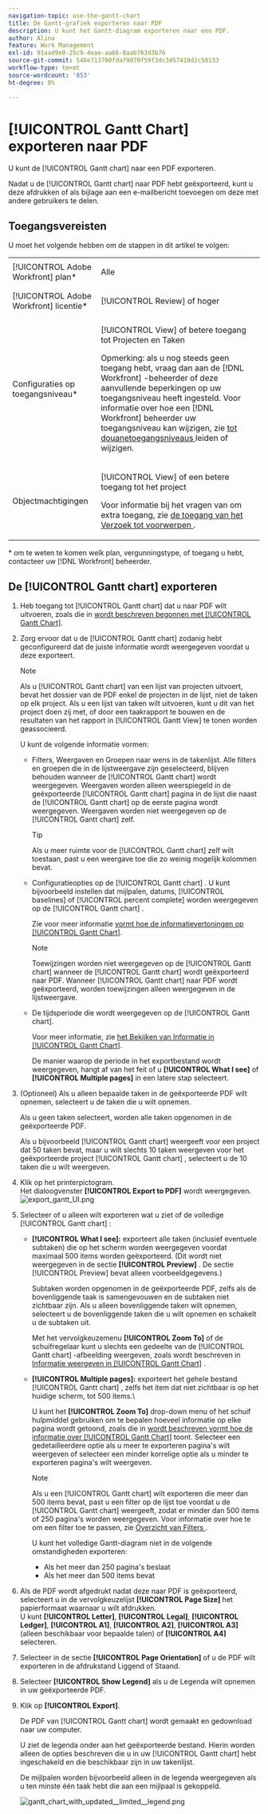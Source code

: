 ```yaml
---
navigation-topic: use-the-gantt-chart
title: De Gantt-grafiek exporteren naar PDF
description: U kunt het Gantt-diagram exporteren naar een PDF.
author: Alina
feature: Work Management
exl-id: 91aad9e0-25c9-4eae-aa66-8aab763d3b76
source-git-commit: 548e713700fda79070f59f3dc3457410d2c50133
workflow-type: tm+mt
source-wordcount: '853'
ht-degree: 0%

---
```


# [!UICONTROL Gantt Chart] exporteren naar PDF

U kunt de [!UICONTROL Gantt chart] naar een PDF exporteren.

Nadat u de [!UICONTROL Gantt chart] naar PDF hebt geëxporteerd, kunt u deze afdrukken of als bijlage aan een e-mailbericht toevoegen om deze met andere gebruikers te delen.

## Toegangsvereisten

U moet het volgende hebben om de stappen in dit artikel te volgen:

<table style="table-layout:auto"> 
 <col> 
 <col> 
 <tbody> 
  <tr> 
   <td role="rowheader">[!UICONTROL Adobe Workfront] plan*</td> 
   <td> <p>Alle </p> </td> 
  </tr> 
  <tr> 
   <td role="rowheader">[!UICONTROL Adobe Workfront] licentie*</td> 
   <td> <p>[!UICONTROL Review] of hoger</p> </td> 
  </tr> 
  <tr> 
   <td role="rowheader">Configuraties op toegangsniveau*</td> 
   <td> <p>[!UICONTROL View] of betere toegang tot Projecten en Taken</p> <p>Opmerking: als u nog steeds geen toegang hebt, vraag dan aan de [!DNL Workfront] -beheerder of deze aanvullende beperkingen op uw toegangsniveau heeft ingesteld. Voor informatie over hoe een [!DNL Workfront] beheerder uw toegangsniveau kan wijzigen, zie <a href="../../../administration-and-setup/add-users/configure-and-grant-access/create-modify-access-levels.md" class="MCXref xref"> tot douanetoegangsniveaus </a> leiden of wijzigen.</p> </td> 
  </tr> 
  <tr> 
   <td role="rowheader">Objectmachtigingen</td> 
   <td> <p>[!UICONTROL View] of een betere toegang tot het project</p> <p>Voor informatie bij het vragen van om extra toegang, zie <a href="../../../workfront-basics/grant-and-request-access-to-objects/request-access.md" class="MCXref xref"> de toegang van het Verzoek tot voorwerpen </a>.</p> </td> 
  </tr> 
 </tbody> 
</table>

&#42; om te weten te komen welk plan, vergunningstype, of toegang u hebt, contacteer uw [!DNL Workfront] beheerder.

## De [!UICONTROL Gantt chart] exporteren

1. Heb toegang tot [!UICONTROL Gantt chart] dat u naar PDF wilt uitvoeren, zoals die in [ wordt beschreven begonnen met [!UICONTROL Gantt Chart]](../../../manage-work/gantt-chart/use-the-gantt-chart/get-started-with-gantt.md).
1. Zorg ervoor dat u de [!UICONTROL Gantt chart] zodanig hebt geconfigureerd dat de juiste informatie wordt weergegeven voordat u deze exporteert.

   >[!NOTE]
   >
   >Als u [!UICONTROL Gantt chart] van een lijst van projecten uitvoert, bevat het dossier van de PDF enkel de projecten in de lijst, niet de taken op elk project. Als u een lijst van taken wilt uitvoeren, kunt u dit van het project doen zij met, of door een taakrapport te bouwen en de resultaten van het rapport in [!UICONTROL Gantt View] te tonen worden geassocieerd.

   U kunt de volgende informatie vormen:

   * Filters, Weergaven en Groepen naar wens in de takenlijst. Alle filters en groepen die in de lijstweergave zijn geselecteerd, blijven behouden wanneer de [!UICONTROL Gantt chart] wordt weergegeven. Weergaven worden alleen weerspiegeld in de geëxporteerde [!UICONTROL Gantt chart] pagina in de lijst die naast de [!UICONTROL Gantt chart] op de eerste pagina wordt weergegeven. Weergaven worden niet weergegeven op de [!UICONTROL Gantt chart] zelf.

     >[!TIP]
     >
     >Als u meer ruimte voor de [!UICONTROL Gantt chart] zelf wilt toestaan, past u een weergave toe die zo weinig mogelijk kolommen bevat.

   * Configuratieopties op de [!UICONTROL Gantt chart] . U kunt bijvoorbeeld instellen dat mijlpalen, datums, [!UICONTROL baselines] of [!UICONTROL percent complete] worden weergegeven op de [!UICONTROL Gantt chart] .

     Zie voor meer informatie   [ vormt hoe de informatievertoningen op [!UICONTROL Gantt Chart]](../../../manage-work/gantt-chart/use-the-gantt-chart/configure-info-on-gantt-chart.md).

     >[!NOTE]
     >
     > Toewijzingen worden niet weergegeven op de [!UICONTROL Gantt chart] wanneer de [!UICONTROL Gantt chart] wordt geëxporteerd naar PDF. Wanneer [!UICONTROL Gantt chart] naar PDF wordt geëxporteerd, worden toewijzingen alleen weergegeven in de lijstweergave.

   * De tijdsperiode die wordt weergegeven op de [!UICONTROL Gantt chart]\.

     Voor meer informatie, zie [ het Bekijken van Informatie in [!UICONTROL Gantt Chart]](../../../manage-work/gantt-chart/use-the-gantt-chart/view-info-in-gantt.md).

     De manier waarop de periode in het exportbestand wordt weergegeven, hangt af van het feit of u **[!UICONTROL What I see]** of **[!UICONTROL Multiple pages]** in een latere stap selecteert.

1. (Optioneel) Als u alleen bepaalde taken in de geëxporteerde PDF wilt opnemen, selecteert u de taken die u wilt opnemen.

   Als u geen taken selecteert, worden alle taken opgenomen in de geëxporteerde PDF.

   Als u bijvoorbeeld [!UICONTROL Gantt chart] weergeeft voor een project dat 50 taken bevat, maar u wilt slechts 10 taken weergeven voor het geëxporteerde project [!UICONTROL Gantt chart] , selecteert u de 10 taken die u wilt weergeven.

1. Klik op het printerpictogram.\
   Het dialoogvenster **[!UICONTROL Export to PDF]** wordt weergegeven.\
   ![ export_gantt_UI.png ](assets/exported-gantt-ui-350x225.png)

1. Selecteer of u alleen wilt exporteren wat u ziet of de volledige [!UICONTROL Gantt chart] :

   * **[!UICONTROL What I see]:** exporteert alle taken (inclusief eventuele subtaken) die op het scherm worden weergegeven voordat maximaal 500 items worden geëxporteerd. (Dit wordt niet weergegeven in de sectie **[!UICONTROL Preview]** . De sectie [!UICONTROL Preview] bevat alleen voorbeeldgegevens.)

     Subtaken worden opgenomen in de geëxporteerde PDF, zelfs als de bovenliggende taak is samengevouwen en de subtaken niet zichtbaar zijn. Als u alleen bovenliggende taken wilt opnemen, selecteert u de bovenliggende taken die u wilt opnemen en schakelt u de subtaken uit.

     Met het vervolgkeuzemenu **[!UICONTROL Zoom To]** of de schuifregelaar kunt u slechts een gedeelte van de [!UICONTROL Gantt chart] -afbeelding weergeven, zoals wordt beschreven in [ Informatie weergeven in [!UICONTROL Gantt Chart]](../../../manage-work/gantt-chart/use-the-gantt-chart/view-info-in-gantt.md) .

   * **[!UICONTROL Multiple pages]:** exporteert het gehele bestand [!UICONTROL Gantt chart] , zelfs het item dat niet zichtbaar is op het huidige scherm, tot 500 items.\

     U kunt het **[!UICONTROL Zoom To]** drop-down menu of het schuif hulpmiddel gebruiken om te bepalen hoeveel informatie op elke pagina wordt getoond, zoals die in [ wordt beschreven vormt hoe de informatie over [!UICONTROL Gantt Chart]](../../../manage-work/gantt-chart/use-the-gantt-chart/configure-info-on-gantt-chart.md) toont. Selecteer een gedetailleerdere optie als u meer te exporteren pagina&#39;s wilt weergeven of selecteer een minder korrelige optie als u minder te exporteren pagina&#39;s wilt weergeven.

     >[!NOTE]
     >
     >Als u een [!UICONTROL Gantt chart] wilt exporteren die meer dan 500 items bevat, past u een filter op de lijst toe voordat u de [!UICONTROL Gantt chart] weergeeft, zodat er minder dan 500 items of 250 pagina&#39;s worden weergegeven. Voor informatie over hoe te om een filter toe te passen, zie [ Overzicht van Filters ](../../../reports-and-dashboards/reports/reporting-elements/filters-overview.md).
     >
     >
     >U kunt het volledige Gantt-diagram niet in de volgende omstandigheden exporteren:
     >
     >   
     >   
     >   * Als het meer dan 250 pagina&#39;s beslaat
     >   * Als het meer dan 500 items bevat




1. Als de PDF wordt afgedrukt nadat deze naar PDF is geëxporteerd, selecteert u in de vervolgkeuzelijst **[!UICONTROL Page Size]** het papierformaat waarnaar u wilt afdrukken.\
   U kunt **[!UICONTROL Letter]**, **[!UICONTROL Legal]**, **[!UICONTROL Ledger]**, **[!UICONTROL A1]**, **[!UICONTROL A2]**, **[!UICONTROL A3]** (alleen beschikbaar voor bepaalde talen) of **[!UICONTROL A4]** selecteren.
1. Selecteer in de sectie **[!UICONTROL Page Orientation]** of u de PDF wilt exporteren in de afdrukstand Liggend of Staand.
1. Selecteer **[!UICONTROL Show Legend]** als u de Legenda wilt opnemen in uw geëxporteerde PDF.
1. Klik op **[!UICONTROL Export]**.

   De PDF van [!UICONTROL Gantt chart] wordt gemaakt en gedownload naar uw computer.

   U ziet de legenda onder aan het geëxporteerde bestand. Hierin worden alleen de opties beschreven die u in uw [!UICONTROL Gantt chart] hebt ingeschakeld en die beschikbaar zijn in uw takenlijst.

   De mijlpalen worden bijvoorbeeld alleen in de legenda weergegeven als u ten minste één taak hebt die aan een mijlpaal is gekoppeld.

   ![ gantt_chart_with_updated__limited__legend.png ](assets/gantt-chart-with-updated--limited--legend-350x271.png)
